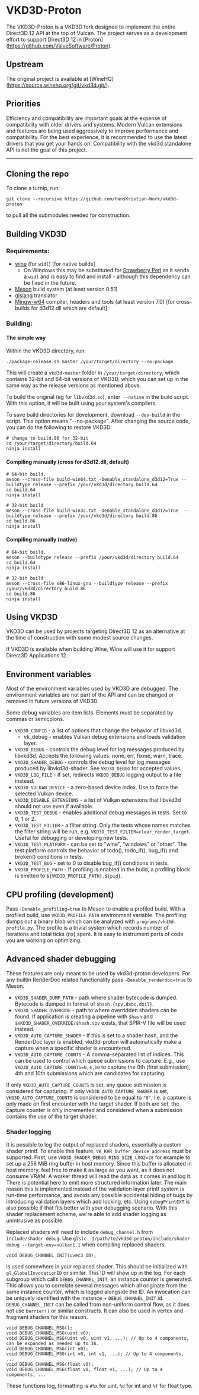 # VKD3D-Proton

The VKD3D-Proton is a VKD3D fork designed to implement the entire Direct3D 12 API at the top of Vulcan.
The project serves as a development effort to support Direct3D 12 in [Proton] (https://github.com/ValveSoftware/Proton).

## Upstream

The original project is available at [WineHQ] (https://source.winehq.org/git/vkd3d.git/).

## Priorities

Efficiency and compatibility are important goals at the expense of compatibility with older drivers and systems.
Modern Vulcan extensions and features are being used aggressively to improve performance and compatibility.
For the best experience, it is recommended to use the latest drivers that you get your hands on.
Compatibility with the vkd3d standalone API is not the goal of this project.

------

## Cloning the repo

To clone a turnip, run:
```
git clone --recursive https://github.com/HansKristian-Work/vkd3d-proton
```
to pull all the submodules needed for construction.

## Building VKD3D

### Requirements:
- [wine](https://www.winehq.org/) (for `widl`) [for native builds]
  - On Windows this may be substituted for [Strawberry Perl](http://strawberryperl.com/) as it sends a `widl` and is easy to find and install - although this dependency can be fixed in the future.
- [Meson](http://mesonbuild.com/) build system (at least version 0.51)
- [glslang](https://github.com/KhronosGroup/glslang) translator
- [Mingw-w64](http://mingw-w64.org/) compiler, headers and tools (at least version 7.0) [for cross-builds for d3d12.dll which are default]

### Building:
#### The simple way
Within the VKD3D directory, run:
```
./package-release.sh master /your/target/directory --no-package
```

This will create a `vkd3d-master` folder in `/your/target/directory`, which contains 32-bit and 64-bit versions of VKD3D, which you can set up in the same way as the release versions as mentioned above.

To build the original (eg for `libvkd3d.so`), enter` --native` in the build script. With this option, it will be built using your system's compilers.

To save build directories for development, download `--dev-build` in the script. This option means "--no-package". After changing the source code, you can do the following to restore VKD3D:
```
# change to build.86 for 32-bit
cd /your/target/directory/build.64
ninja install
```

#### Compiling manually (cross for d3d12.dll, default)
```
# 64-bit build.
meson --cross-file build-win64.txt -Denable_standalone_d3d12=True --buildtype release --prefix /your/vkd3d/directory build.64
cd build.64
ninja install

# 32-bit build
meson --cross-file build-win32.txt -Denable_standalone_d3d12=True  --buildtype release --prefix /your/vkd3d/directory build.86
cd build.86
ninja install
```

#### Compiling manually (native)
```
# 64-bit build.
meson --buildtype release --prefix /your/vkd3d/directory build.64
cd build.64
ninja install

# 32-bit build
meson --cross-file x86-linux-gnu --buildtype release --prefix /your/vkd3d/directory build.86
cd build.86
ninja install
```

## Using VKD3D

VKD3D can be used by projects targeting Direct3D 12 as an alternative
at the time of construction with some modest source changes.

If VKD3D is available when building Wine, Wine will use it for support
Direct3D Applications 12.

## Environment variables

Most of the environment variables used by VKD3D are debugged. The
environment variables are not part of the API and can be changed or
removed in future versions of VKD3D.

Some debug variables are item lists. Elements must be separated by
commas or semicolons.

 - `VKD3D_CONFIG` - a list of options that change the behavior of libvkd3d.
    - vk_debug - enables Vulkan debug extensions and loads validation layer.
 - `VKD3D_DEBUG` - controls the debug level for log messages produced by
   libvkd3d. Accepts the following values: none, err, fixme, warn, trace.
 - `VKD3D_SHADER_DEBUG` - controls the debug level for log messages produced by
   libvkd3d-shader. See `VKD3D_DEBUG` for accepted values.
 - `VKD3D_LOG_FILE` - If set, redirects `VKD3D_DEBUG` logging output to a file instead.
 - `VKD3D_VULKAN_DEVICE` - a zero-based device index. Use to force the selected
   Vulkan device.
 - `VKD3D_DISABLE_EXTENSIONS` - a list of Vulkan extensions that libvkd3d should
   not use even if available.
 - `VKD3D_TEST_DEBUG` - enables additional debug messages in tests. Set to 0, 1
   or 2.
 - `VKD3D_TEST_FILTER` - a filter string. Only the tests whose names matches the
   filter string will be run, e.g. `VKD3D_TEST_FILTER=clear_render_target`.
   Useful for debugging or developing new tests.
 - `VKD3D_TEST_PLATFORM` - can be set to "wine", "windows" or "other". The test
   platform controls the behavior of todo(), todo_if(), bug_if() and broken()
   conditions in tests.
 - `VKD3D_TEST_BUG` - set to 0 to disable bug_if() conditions in tests.
 - `VKD3D_PROFILE_PATH` - If profiling is enabled in the build, a profiling block is
   emitted to `${VKD3D_PROFILE_PATH}.${pid}`.

## CPU profiling (development)

Pass `-Denable_profiling=true` to Meson to enable a profiled build. With a profiled build, use `VKD3D_PROFILE_PATH` environment variable.
The profiling dumps out a binary blob which can be analyzed with `programs/vkd3d-profile.py`.
The profile is a trivial system which records number of iterations and total ticks (ns) spent.
It is easy to instrument parts of code you are working on optimizing.

## Advanced shader debugging

These features are only meant to be used by vkd3d-proton developers. For any builtin RenderDoc related functionality
pass `-Denable_renderdoc=true` to Meson.

 - `VKD3D_SHADER_DUMP_PATH` - path where shader bytecode is dumped.
   Bytecode is dumped in format of `$hash.{spv,dxbc,dxil}`.
 - `VKD3D_SHADER_OVERRIDE` - path to where overridden shaders can be found.
   If application is creating a pipeline with `$hash` and `$VKD3D_SHADER_OVERRIDE/$hash.spv` exists,
   that SPIR-V file will be used instead.
 - `VKD3D_AUTO_CAPTURE_SHADER` - If this is set to a shader hash, and the RenderDoc layer is enabled,
 vkd3d-proton will automatically make a capture when a specific shader is encountered.
 - `VKD3D_AUTO_CAPTURE_COUNTS` - A comma-separated list of indices. This can be used to control which queue submissions to capture.
 E.g., use `VKD3D_AUTO_CAPTURE_COUNTS=0,4,10` to capture the 0th (first submission), 4th and 10th submissions which are candidates for capturing.

 If only `VKD3D_AUTO_CAPTURE_COUNTS` is set, any queue submission is considered for capturing.
 If only `VKD3D_AUTO_CAPTURE_SHADER` is set, `VKD3D_AUTO_CAPTURE_COUNTS` is considered to be equal to `"0"`, i.e. a capture is only
 made on first encounter with the target shader.
 If both are set, the capture counter is only incremented and considered when a submission contains the use of the target shader.

### Shader logging

It is possible to log the output of replaced shaders, essentially a custom shader printf. To enable this feature, `VK_KHR_buffer_device_address` must be supported.
First, use `VKD3D_SHADER_DEBUG_RING_SIZE_LOG2=28` for example to set up a 256 MiB ring buffer in host memory.
Since this buffer is allocated in host memory, feel free to make it as large as you want, as it does not consume VRAM.
A worker thread will read the data as it comes in and log it. There is potential here to emit more structured information later.
The main reason this is implemented instead of the validation layer printf system is run-time performance,
and avoids any possible accidental hiding of bugs by introducing validation layers which add locking, etc.
Using `debugPrintEXT` is also possible if that fits better with your debugging scenario.
With this shader replacement scheme, we're able to add shader logging as unintrusive as possible.

Replaced shaders will need to include `debug_channel.h` from `include/shader-debug`.
Use `glslc -I/path/to/vkd3d-proton/include/shader-debug --target-env=vulkan1.1` when compiling replaced shaders.

```
void DEBUG_CHANNEL_INIT(uvec3 ID);
```

is used somewhere in your replaced shader. This should be initialized with `gl_GlobalInvocationID` or similar.
This ID will show up in the log. For each subgroup which calls `DEBUG_CHANNEL_INIT`, an instance counter is generated.
This allows you to correlate several messages which all originate from the same instance counter, which is logged alongside the ID.
An invocation can be uniquely identified with the instance + `DEBUG_CHANNEL_INIT` id.
`DEBUG_CHANNEL_INIT` can be called from non-uniform control flow, as it does not use `barrier()` or similar constructs.
It can also be used in vertex and fragment shaders for this reason.

```
void DEBUG_CHANNEL_MSG();
void DEBUG_CHANNEL_MSG(uint v0);
void DEBUG_CHANNEL_MSG(uint v0, uint v1, ...); // Up to 4 components, can be expanded as needed up to 16.
void DEBUG_CHANNEL_MSG(int v0);
void DEBUG_CHANNEL_MSG(int v0, int v1, ...); // Up to 4 components, ...
void DEBUG_CHANNEL_MSG(float v0);
void DEBUG_CHANNEL_MSG(float v0, float v1, ...); // Up to 4 components, ...
```

These functions log, formatting is `#%x` for uint, `%d` for int and `%f` for float type.
